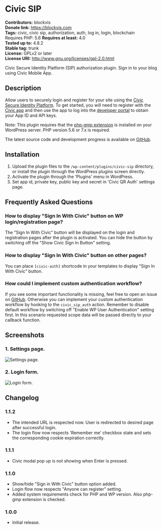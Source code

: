 # Civic SIP 
**Contributors:** blockvis  
**Donate link:** https://blockvis.com  
**Tags:** civic, civic sip, authorization, auth, log in, login, blockchain  
Requires PHP: 5.6
**Requires at least:** 4.0  
**Tested up to:** 4.8.2  
**Stable tag:** trunk  
**License:** GPLv2 or later  
**License URI:** http://www.gnu.org/licenses/gpl-2.0.html  

Civic Secure Identity Platform (SIP) authorization plugin. Sign in to your blog using Civic Mobile App.


## Description 

Allow users to securely login and register for your site using the <a href="https://www.civic.com/secure-identity-platform">Civic Secure Identity Platform</a>. To get started, you will need to register with the <a href="https://www.civic.com/app">Civic app</a> and then use the app to log into the <a href="https://sip-partners.civic.com/">developer portal</a> to obtain your App ID and API keys.

Note: This plugin requires that the <a href="http://php.net/manual/en/book.gmp.php">php-gmp extension</a> is installed on your WordPress server. PHP version 5.6 or 7.x is required.

The latest source code and development progress is available on <a href="https://github.com/blockvis/civic-sip-wp">GitHub</a>.


## Installation 

1. Upload the plugin files to the `/wp-content/plugins/civic-sip` directory, or install the plugin through the WordPress plugins screen directly.
2. Activate the plugin through the 'Plugins' menu in WordPress.
3. Set app id, private key, public key and secret in 'Civic QR Auth' settings page.


## Frequently Asked Questions 


### How to display "Sign In With Civic" button on WP login/registration page? 
The "Sign In With Civic" button will be displayed on the login and registration pages after the plugin is activated. You can hide the button by switching off the "Show Civic Sign In Button" setting.


### How to display "Sign In With Civic" button on other pages? 
You can place `[civic-auth]` shortcode in your templates to display "Sign In With Civic" button.


### How could I implement custom authentication workflow? 
If you see some important functionality is missing, feel free to open an issue on <a href="https://github.com/blockvis/civic-sip-wp/issues">GitHub</a>. Otherwise you can implement your custom authentication workflow by hooking to the `civic_sip_auth` action. Remember to disable default workflow by switching off "Enable WP User Authentication" setting first. In this scenario requested scope data will be passed directly to your callback function.


## Screenshots 

### 1. Settings page.
![Settings page.](https://ps.w.org/civic-sip/assets/screenshot-1.png)

### 2. Login form.
![Login form.](https://ps.w.org/civic-sip/assets/screenshot-2.png)



## Changelog 


### 1.1.2 
* The intended URL is respected now. User is redirected to desired page after successful login.
* The login flow now respects 'Remember me' checkbox state and sets the corresponding cookie expiration correctly.


### 1.1.1 
* Civic modal pop up is not showing when Enter is pressed.


### 1.1.0 
* Show/hide "Sign in With Civic" button option added.
* Login flow now respects "Anyone can register" setting.
* Added system requirements check for PHP and WP version. Also php-gmp extension is checked.


### 1.0.0 
* Initial release.

